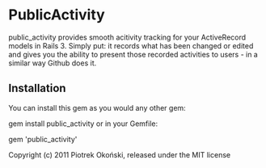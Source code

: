 # PublicActivity

public_activity provides smooth acitivity tracking for your ActiveRecord models in Rails 3.
Simply put: it records what has been changed or edited and gives you the ability to present those recorded activities to users - in a similar way Github does it.


## Installation

You can install this gem as you would any other gem:

  gem install public_activity
or in your Gemfile:

  gem 'public_activity'


Copyright (c) 2011 Piotrek Okoński, released under the MIT license

